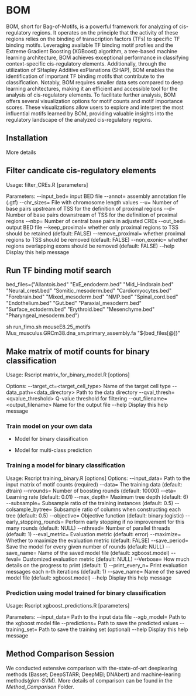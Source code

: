 # BOM
BOM, short for Bag-of-Motifs, is a powerful framework for analyzing of cis-regulatory regions. It operates on the principle that the activity of these regions relies on the binding of transcription factors (TFs) to specific TF binding motifs. Leveraging available TF binding motif profiles and the Extreme Gradient Boosting (XGBoost) algorithm, a tree-based machine learning architecture, BOM achieves exceptional performance in classifying context-specific cis-regulatory elements. Additionally, through the utilization of SHapley Additive exPlanations (SHAP), BOM enables the identification of important TF binding motifs that contribute to the classification. Notably, BOM requires smaller data sets compared to deep learning architectures, making it an efficient and accessible tool for the analysis of cis-regulatory elements. To facilitate further analysis, BOM offers several visualization options for motif counts and motif importance scores. These visualizations allow users to explore and interpret the most influential motifs learned by BOM, providing valuable insights into the regulatory landscape of the analyzed cis-regulatory regions.

## Installation 
More details

## Filter candicate cis-regulatory elements

Usage: filter_CREs.R [parameters]

Parameters:
--input_bed=<file> input BED file
--annot=<file> assembly annotation file (.gtf) 
--chr_sizes=<file> File with chromosome length values 
--u=<integer>   Number of base pairs upstream of TSS for the definition of proximal regions
--d=<integer>   Number of base pairs downstream of TSS for the definition of proximal regions
--nbp=<integer> Number of central base pairs in adjusted CREs 
--out_bed=<file> output BED file
--keep_proximal=<logical> whether only proximal regions to TSS should be retained (default: FALSE)
--remove_proximal=<logical> whether proximal regions to TSS should be removed (default: FALSE)
--non_exonic=<logical> whether regions overlapping exons should be removed (default: FALSE)
--help                           Display this help message

## Run TF binding motif search

bed_files=("Allantois.bed" "ExE_endoderm.bed" "Mid_Hindbrain.bed" "Neural_crest.bed" "Somitic_mesoderm.bed" "Cardiomyocytes.bed" "Forebrain.bed" "Mixed_mesoderm.bed" 
            "NMP.bed" "Spinal_cord.bed" "Endothelium.bed" "Gut.bed" "Paraxial_mesoderm.bed" "Surface_ectoderm.bed" "Erythroid.bed" "Mesenchyme.bed" "Pharyngeal_mesoderm.bed")

sh run_fimo.sh mouseE8.25_motifs Mus_musculus.GRCm38.dna_sm.primary_assembly.fa "${bed_files[@]}"

## Make matrix of motif counts for binary classification

Usage: Rscript matrix_for_binary_model.R [options]

Options:
  --target_ct=<target_cell_type>    Name of the target cell type
  --data_path=<data_directory>     Path to the data directory
  --qval_thresh=<qvalue_threshold> Q-value threshold for filtering
  --out_filename=<output_filename> Name for the output file
  --help                           Display this help message

### Train model on your own data

- Model for binary classification

- Model for multi-class prediction

### Training a model for binary classification

Usage: Rscript training_binary.R [options]
Options:
--input_data=<file>		Path to the input matrix of motif counts (required)
--data=<data>			The training data (default: dtrain)
--nrounds=<n>			Number of boosting rounds (default: 10000)
--eta=<value>			Learning rate (default: 0.01)
--max_depth=<n>		Maximum tree depth (default: 6)
--subsample=<value>		Subsample ratio of the training instances (default: 0.5)
--colsample_bytree=<value>	Subsample ratio of columns when constructing each tree (default: 0.5)
--objective=<name>		Objective function (default: binary:logistic)
--early_stopping_rounds=<n>	Perform early stopping if no improvement for this many rounds (default: NULL)
--nthread=<n>			Number of parallel threads (default: 1)
--eval_metric=<name>		Evaluation metric (default: error)
--maximize=<bool>		Whether to maximize the evaluation metric (default: FALSE)
--save_period=<n>		Save the model for every given number of rounds (default: NULL)
--save_name=<file>		Name of the saved model file (default: xgboost.model)
--feval=<file>		Customized evaluation metric (default: NULL)
--Verbose=<file>		How much details on the progress to print (default: 1)
--print_every_n=<file>		Print evaluation messages each n-th iterations (default: 1)
--save_name=<file>		Name of the saved model file (default: xgboost.model)
--help                    Display this help message

### Prediction using model trained for binary classification

Usage: Rscript xgboost_predictions.R [parameters]

Parameters:
--input_data=<file>       Path to the input data file
--xgb_model=<file>        Path to the xgboost model file
--predictions=<file>      Path to save the predicted values
--training_set=<file>     Path to save the training set (optional)
--help                    Display this help message



## Method Comparison Session

We conducted extensive comparison with the-state-of-art deeplearing methods (Basset; DeepSTARR; DeepMEl; DNAbert) and machine-learing methods(gkm-SVM). More details of comparison can be found in the *Method_Comparison* Folder.


